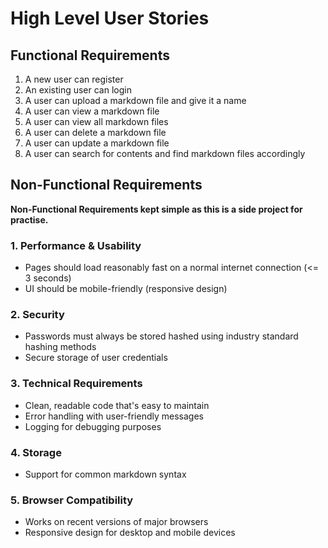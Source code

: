 # High Level User Stories

## Functional Requirements
1. A new user can register
2. An existing user can login
3. A user can upload a markdown file and give it a name
4. A user can view a markdown file
5. A user can view all markdown files
6. A user can delete a markdown file
7. A user can update a markdown file
8. A user can search for contents and find markdown files accordingly

## Non-Functional Requirements
__Non-Functional Requirements kept simple as this is a side project for practise.__

### 1. Performance & Usability
- Pages should load reasonably fast on a normal internet connection (<= 3 seconds)
- UI should be mobile-friendly (responsive design)

### 2. Security
- Passwords must always be stored hashed using industry standard hashing methods
- Secure storage of user credentials

### 3. Technical Requirements
- Clean, readable code that's easy to maintain
- Error handling with user-friendly messages
- Logging for debugging purposes

### 4. Storage
- Support for common markdown syntax

### 5. Browser Compatibility
- Works on recent versions of major browsers
- Responsive design for desktop and mobile devices
